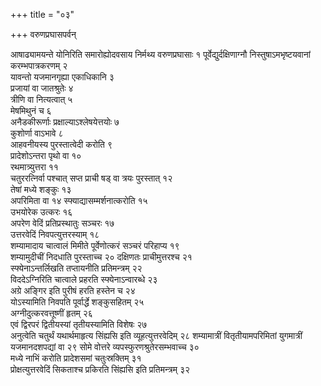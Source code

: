 +++
title = "०३"

+++
वरुणप्रघासपर्वन्

आषाढ्यामयन्ते योनिरिति समारोह्योदवसाय निर्मथ्य वरुणप्रघासाः १
पूर्वेद्युर्दक्षिणाग्नौ निस्तुषाऽमभृष्टयवानां
करम्भपात्रकरणम् २  
यावन्तो यजमानगृह्या एकाधिकानि ३  
प्रजायां वा
जातश्रुतेः ४  
त्रीणि वा नित्यत्वात् ५  
मेषमिथुनं च ६  
अनैडकीरूर्णाः
प्रक्षाल्याऽश्लेषयेत्तयोः ७  
कुशोर्णा वाऽभावे ८  
आहवनीयस्य
पुरस्तात्वेदी करोति ९  
प्रादेशोऽन्तरा पृथो वा १०  
रथमात्र्युत्तरा ११  
चतुररत्निर्वा पश्चात् सप्त प्राची षड् वा त्रयः
पुरस्तात् १२  
तेषां मध्ये शङ्कुः १३  
अपरिमिता वा १४
स्फ्याद्यासम्मर्शनात्करोति १५  
उभयोरेक
उत्करः १६  
अपरेण वेदिं प्रतिप्रस्थातुः सञ्चरः १७  
उत्तरवेदिं
निवपत्युत्तरस्याम् १८  
शम्यामादाय चात्वालं मिमीते
पूर्वेणोत्करं सञ्चरं परिहाप्य १९  
शम्यामुदीचीं निदधाति पुरस्ताच्च २०
दक्षिणतः प्राचीमुत्तरश्च २१  
स्फ्येनाऽन्तर्लिखति तप्तायनीति
प्रतिमन्त्रम् २२  
विददेऽग्निरिति चात्वाले प्रहरति
स्फ्येनाऽन्वारब्धे २३  
अग्रे अङ्गिर इति
पुरीषं हरति हस्तेन च २४  
योऽस्यामिति निवपति पूर्वार्द्धे शङ्कुसहितम्
२५  
अग्नीदुत्करवत्तूष्णीं हृतम् २६  
एवं द्विरपरं द्वितीयस्यां
तृतीयस्यामिति विशेषः २७  
अनुत्वेति चतुर्थं
यथार्थमाहृत्य सिंह्यसि इति व्यूहत्युत्तरवेदिम् २८
शम्यामात्रीं वितृतीयामपरिमितां युगमात्रीं यजमानदशपद्यां वा २९
सोमे वोत्तरे व्यपस्फुरणश्रुतेरसम्भवाच्च ३०  
मध्ये नाभिं करोति प्रादेशसमां
चतुःस्रक्तिम् ३१  
प्रोक्षत्युत्तरवेदिं सिकताश्च प्रकिरति सिंह्यसि इति
प्रतिमन्त्रम् ३२  
